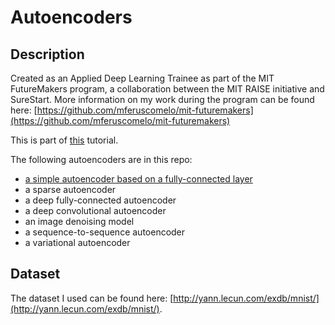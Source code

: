 # Autoencoders

## Description
Created as an Applied Deep Learning Trainee as part of the MIT FutureMakers program, a collaboration between the MIT RAISE initiative and SureStart. More information on my work during the program can be found here: [https://github.com/mferuscomelo/mit-futuremakers](https://github.com/mferuscomelo/mit-futuremakers)

This is part of [this](https://blog.keras.io/building-autoencoders-in-keras.html) tutorial.

The following autoencoders are in this repo:
- [a simple autoencoder based on a fully-connected layer](/simple-autoencoder)
- a sparse autoencoder
- a deep fully-connected autoencoder
- a deep convolutional autoencoder
- an image denoising model
- a sequence-to-sequence autoencoder
- a variational autoencoder

## Dataset
The dataset I used can be found here: [http://yann.lecun.com/exdb/mnist/](http://yann.lecun.com/exdb/mnist/).